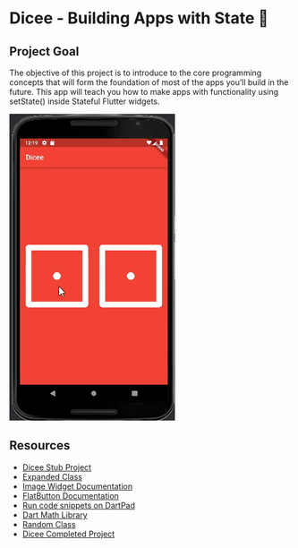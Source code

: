 # Dicee - Building Apps with State 🎲

## Project Goal

The objective of this project is to introduce to the core programming concepts that will form the 
foundation of most of the apps you’ll build in the future. 
This app will teach you how to make apps with functionality using setState() inside Stateful Flutter widgets.

![Dicee](Dicee.gif)


## Resources 

* [Dicee Stub Project](https://github.com/londonappbrewery/dicee-flutter)
* [Expanded Class](https://docs.flutter.io/flutter/widgets/Expanded-class.html)
* [Image Widget Documentation](https://docs.flutter.io/flutter/widgets/Image-class.html)
* [FlatButton Documentation](https://docs.flutter.io/flutter/material/FlatButton-class.html)
* [Run code snippets on DartPad](https://dartpad.dartlang.org/)
* [Dart Math Library](https://api.dartlang.org/stable/2.2.0/dart-math/dart-math-library.html)
* [Random Class](https://api.dartlang.org/stable/2.2.0/dart-math/Random-class.html)
* [Dicee Completed Project](https://github.com/londonappbrewery/Dicee-Flutter-Completed)

